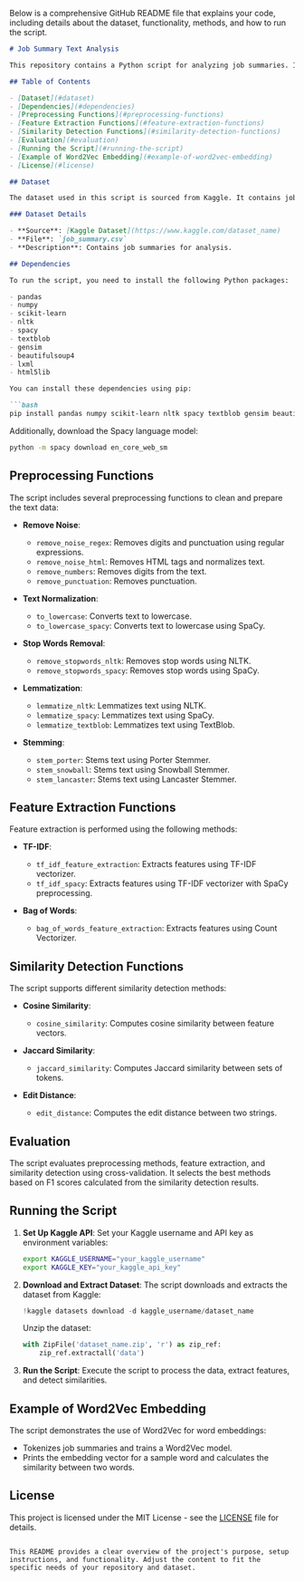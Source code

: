 Below is a comprehensive GitHub README file that explains your code, including details about the dataset, functionality, methods, and how to run the script.

```markdown
# Job Summary Text Analysis

This repository contains a Python script for analyzing job summaries. It involves multiple stages of text preprocessing, feature extraction, similarity detection, and evaluation using cross-validation. The script aims to process text data, extract features, detect similarities, and evaluate the methods to determine the most effective ones for the given task.

## Table of Contents

- [Dataset](#dataset)
- [Dependencies](#dependencies)
- [Preprocessing Functions](#preprocessing-functions)
- [Feature Extraction Functions](#feature-extraction-functions)
- [Similarity Detection Functions](#similarity-detection-functions)
- [Evaluation](#evaluation)
- [Running the Script](#running-the-script)
- [Example of Word2Vec Embedding](#example-of-word2vec-embedding)
- [License](#license)

## Dataset

The dataset used in this script is sourced from Kaggle. It contains job summaries which are processed to extract features and detect similarities.

### Dataset Details

- **Source**: [Kaggle Dataset](https://www.kaggle.com/dataset_name)
- **File**: `job_summary.csv`
- **Description**: Contains job summaries for analysis.

## Dependencies

To run the script, you need to install the following Python packages:

- pandas
- numpy
- scikit-learn
- nltk
- spacy
- textblob
- gensim
- beautifulsoup4
- lxml
- html5lib

You can install these dependencies using pip:

```bash
pip install pandas numpy scikit-learn nltk spacy textblob gensim beautifulsoup4 lxml html5lib
```

Additionally, download the Spacy language model:

```bash
python -m spacy download en_core_web_sm
```

## Preprocessing Functions

The script includes several preprocessing functions to clean and prepare the text data:

- **Remove Noise**:
  - `remove_noise_regex`: Removes digits and punctuation using regular expressions.
  - `remove_noise_html`: Removes HTML tags and normalizes text.
  - `remove_numbers`: Removes digits from the text.
  - `remove_punctuation`: Removes punctuation.

- **Text Normalization**:
  - `to_lowercase`: Converts text to lowercase.
  - `to_lowercase_spacy`: Converts text to lowercase using SpaCy.

- **Stop Words Removal**:
  - `remove_stopwords_nltk`: Removes stop words using NLTK.
  - `remove_stopwords_spacy`: Removes stop words using SpaCy.

- **Lemmatization**:
  - `lemmatize_nltk`: Lemmatizes text using NLTK.
  - `lemmatize_spacy`: Lemmatizes text using SpaCy.
  - `lemmatize_textblob`: Lemmatizes text using TextBlob.

- **Stemming**:
  - `stem_porter`: Stems text using Porter Stemmer.
  - `stem_snowball`: Stems text using Snowball Stemmer.
  - `stem_lancaster`: Stems text using Lancaster Stemmer.

## Feature Extraction Functions

Feature extraction is performed using the following methods:

- **TF-IDF**:
  - `tf_idf_feature_extraction`: Extracts features using TF-IDF vectorizer.
  - `tf_idf_spacy`: Extracts features using TF-IDF vectorizer with SpaCy preprocessing.

- **Bag of Words**:
  - `bag_of_words_feature_extraction`: Extracts features using Count Vectorizer.

## Similarity Detection Functions

The script supports different similarity detection methods:

- **Cosine Similarity**:
  - `cosine_similarity`: Computes cosine similarity between feature vectors.

- **Jaccard Similarity**:
  - `jaccard_similarity`: Computes Jaccard similarity between sets of tokens.

- **Edit Distance**:
  - `edit_distance`: Computes the edit distance between two strings.

## Evaluation

The script evaluates preprocessing methods, feature extraction, and similarity detection using cross-validation. It selects the best methods based on F1 scores calculated from the similarity detection results.

## Running the Script

1. **Set Up Kaggle API**:
   Set your Kaggle username and API key as environment variables:

   ```bash
   export KAGGLE_USERNAME="your_kaggle_username"
   export KAGGLE_KEY="your_kaggle_api_key"
   ```

2. **Download and Extract Dataset**:
   The script downloads and extracts the dataset from Kaggle:

   ```python
   !kaggle datasets download -d kaggle_username/dataset_name
   ```

   Unzip the dataset:

   ```python
   with ZipFile('dataset_name.zip', 'r') as zip_ref:
       zip_ref.extractall('data')
   ```

3. **Run the Script**:
   Execute the script to process the data, extract features, and detect similarities.

## Example of Word2Vec Embedding

The script demonstrates the use of Word2Vec for word embeddings:

- Tokenizes job summaries and trains a Word2Vec model.
- Prints the embedding vector for a sample word and calculates the similarity between two words.

## License

This project is licensed under the MIT License - see the [LICENSE](LICENSE) file for details.
```

This README provides a clear overview of the project's purpose, setup instructions, and functionality. Adjust the content to fit the specific needs of your repository and dataset.
